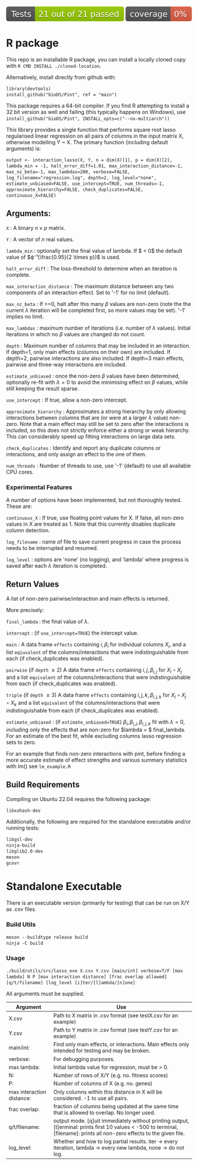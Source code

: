 ![tests](test-badge.svg)
![cod cov](coverage-badge.svg)
# R package

This repo is an installable R package, you can install a locally cloned copy with `R CMD INSTALL ./cloned-location`.

Alternatively, install directly from github with:
```
library(devtools)
install_github("bioDS/Pint", ref = "main")
```

This package requires a 64-bit compiler. If you find R attempting to install a 32 bit version as well and failing (this typically happens on Windows), use `install_github("bioDS/Pint", INSTALL_opts=c("--no-multiarch"))`

This library provides a single function that performs square root lasso regularised linear regression on all pairs of columns in the input matrix X, otherwise modelling Y ~ X. The primary function (including default arguments) is:

```
output <- interaction_lasso(X, Y, n = dim(X)[1], p = dim(X)[2], lambda_min = -1, halt_error_diff=1.01, max_interaction_distance=-1, max_nz_beta=-1, max_lambdas=200, verbose=FALSE, log_filename="regression.log", depth=2, log_level="none", estimate_unbiased=FALSE, use_intercept=TRUE, num_threads=-1, approximate_hierarchy=FALSE, check_duplicates=FALSE, continuous_X=FALSE)
```

## Arguments:

`X` : A binary $n \times p$ matrix.

`Y` : A vector of $n$ real values.

`lambda_min` : optionally set the final value of lambda. If $ < 0$ the default value of $ϕ⁻¹(\frac{0.95}{2 \times p})$ is used.

`halt_error_diff` : The loss-threshold to determine when an iteration is complete.

`max_interaction_distance` : The maximum distance between any two components of an interaction effect. Set to '-1' for no limit (default).

`max_nz_beta` : If >=0, halt after this many $\beta$ values are non-zero (note the the current $\lambda$ iteration will be completed first, so more values may be set). '-1' implies no limit.

`max_lambdas` : maximum number of iterations (i.e. number of $\lambda$ values). Initial iterations in which no $\beta$ values are changed do not count.

`depth` : Maximum number of columns that may be included in an interaction. If depth=1, only main effects (columns on their own) are included. If depth=2, pairwise interactions are also included. If depth=3 main effects, pairwise and three-way interactions are included.

`estimate_unbiased` : once the non-zero $\beta$ values have been determined, optionally re-fit with $\lambda=0$ to avoid the minimising effect on $\beta$ values, while still keeping the result sparse.

`use_intercept` : If true, allow a non-zero intercept.

`approximate_hierarchy` : Approximates a strong hierarchy by only allowing interactions between columns that are (or were at a larger $\lambda$ value) non-zero. Note that a main effect may still be set to zero after the interactions is included, so this does not strictly enforce either a strong or weak hierarchy. This can considerably speed up fitting interactions on large data sets.

`check_duplicates` : Identify and report any duplicate columns or interactions, and only assign an effect to the one of them.

`num_threads` : Number of threads to use, use '-1' (default) to use all available CPU cores.

### Experimental Features
A number of options have been implemented, but not thoroughly tested. These are:

`continuous_X` : If true, use floating point values for X. If false, all non-zero values in X are treated as 1. Note that this currently disables duplicate column detection.

`log_filename` : name of file to save current progress in case the process needs to be interrupted and resumed.

`log_level` : options are 'none' (no logging), and 'lambda' where progress is saved after each $\lambda$ iteration is completed.

## Return Values

A list of non-zero pairwise/interaction and main effects is returned.

More precisely:

`final_lambda` : the final value of $\lambda$.

`intercept` : (if `use_intercept=TRUE`) the intercept value.

`main` : A data frame `effects` containing $i, \beta_i$ for individual columns $X_i$, and a list `eqiuvalent` of the columns/interactions that were indistinguishable from each (if check_duplicates was enabled).

`pairwise` (if `depth` $\geq 2$) A data frame `effects` containing $i,j, \beta_{i,j}$ for $X_i \circ X_j$ and a list `equivalent` of the columns/interactions that were indistinguishable from each (if check_duplicates was enabled).


`triple` (if `depth` $\geq 3$) A data frame `effects` containing $i,j,k, \beta_{i,j,k}$ for $X_i \circ X_j \circ X_k$ and a list `equivalent` of the columns/interactions that were indistinguishable from each (if check_duplicates was enabled).


`estimate_unbiased` : (if `estimate_unbiased=TRUE`) $\beta_i, \beta_{i,j}, \beta_{i,j,k}$ fit with $\lambda = 0$, including only the effects that are non-zero for $lambda = $ final_lambda.
For an estimate of the best fit, while excluding columns lasso regression sets to zero.

For an example that finds non-zero interactions with pint, before finding a more accurate estimate of effect strengths and various summary statistics with lm() see `lm_example.R`

## Build Requirements

Compiling on Ubuntu 22.04 requires the following package:

```
libxxhash-dev
```

Additionally, the following are required for the standalone executable and/or running tests:

```
libgsl-dev
ninja-build
libglib2.0-dev
meson
gcovr
```

# Standalone Executable
There is an executable version (primarily for testing) that can be run on X/Y as .csv files.

### Build Utils
```
meson --buildtype release build
ninja -C build
```

### Usage
```
./build/utils/src/lasso_exe X.csv Y.csv [main/int] verbose=T/F [max lambda] N P [max interaction distance] [frac overlap allowed] [q/t/filename] [log_level [i]ter/[l]ambda/[n]one]
```

All arguments must be supplied.

Argument | Use
--- | ---
X.csv			| Path to X matrix in .csv format (see testX.csv for an example)
Y.csv			| Path to Y matrix in .csv format (see testY.csv for an example)
main/int:		| Find only main effects, or interactions. Main effects only intended for testing and may be broken.
verbose:		| For debugging purposes.
max lambda:	| 	Initial lambda value for regression, must be > 0.
N:			| 	Number of rows of X/Y  (e.g. no. fitness scores)
P:			| 	Number of columns of X (e.g. no. genes)
max interaction distance:	| Only columns within this distance in X will be considered. -1 to use all pairs.
frac overlap:	| fraction of columns being updated at the same time that is allowed to overlap. No longer used.
q/t/filename: | output mode. [q]uit immediately without printing output, [t]erminal: prints first 10 values < -500 to terminal, [filename]: prints all non-zero effects to the given file.
log_level:	| 	Whether and how to log partial results. iter -> every iteration, lambda -> every new lambda, none -> do not log.
